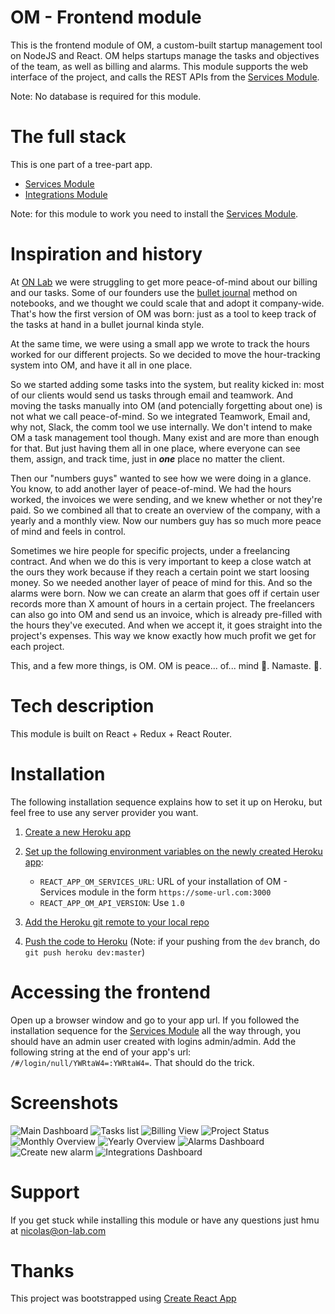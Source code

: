 # OM - Frontend module
This is the frontend module of OM, a custom-built startup management tool on NodeJS and React. OM helps startups manage the tasks and objectives of the team, as well as billing and alarms. 
This module supports the web interface of the project, and calls the REST APIs from the [Services Module](https://github.com/nicolasalliaume/om-services).

Note: No database is required for this module.

# The full stack
This is one part of a tree-part app.
   * [Services Module](https://github.com/nicolasalliaume/om-services)
   * [Integrations Module](https://github.com/nicolasalliaume/om-integrations)
   
Note: for this module to work you need to install the [Services Module](https://github.com/nicolasalliaume/om-services).

# Inspiration and history

At [ON Lab](http://on-lab.com) we were struggling to get more peace-of-mind about our billing and our tasks. Some of our founders use the [bullet journal](http://bulletjournal.com) method on notebooks, and we thought we could scale that and adopt it company-wide. That's how the first version of OM was born: just as a tool to keep track of the tasks at hand in a bullet journal kinda style.

At the same time, we were using a small app we wrote to track the hours worked for our different projects. So we decided to move the hour-tracking system into OM, and have it all in one place.

So we started adding some tasks into the system, but reality kicked in: most of our clients would send us tasks through email and teamwork. And moving the tasks manually into OM (and potencially forgetting about one) is not what we call peace-of-mind. So we integrated Teamwork, Email and, why not, Slack, the comm tool we use internally. We don't intend to make OM a task management tool though. Many exist and are more than enough for that. But just having them all in one place, where everyone can see them, assign, and track time, just in ***one*** place no matter the client.

Then our "numbers guys" wanted to see how we were doing in a glance. You know, to add another layer of peace-of-mind. We had the hours worked, the invoices we were sending, and we knew whether or not they're paid. So we combined all that to create an overview of the company, with a yearly and a monthly view. Now our numbers guy has so much more peace of mind and feels in control.

Sometimes we hire people for specific projects, under a freelancing contract. And when we do this is very important to keep a close watch at the ours they work because if they reach a certain point we start loosing money. So we needed another layer of peace of mind for this. And so the alarms were born. Now we can create an alarm that goes off if certain user records more than X amount of hours in a certain project. The freelancers can also go into OM and send us an invoice, which is already pre-filled with the hours they've executed. And when we accept it, it goes straight into the project's expenses. This way we know exactly how much profit we get for each project.

This, and a few more things, is OM. OM is peace... of... mind 🙌. Namaste. 🙏.

# Tech description

This module is built on React + Redux + React Router.

# Installation
The following installation sequence explains how to set it up on Heroku, but feel free to use any server provider you want.

1. [Create a new Heroku app](https://devcenter.heroku.com/articles/creating-apps)

2. [Set up the following environment variables on the newly created Heroku app](https://devcenter.heroku.com/articles/config-vars#managing-config-vars):
    * `REACT_APP_OM_SERVICES_URL`: URL of your installation of OM - Services module in the form `https://some-url.com:3000`
    * `REACT_APP_OM_API_VERSION`: Use `1.0`
    
3. [Add the Heroku git remote to your local repo](https://devcenter.heroku.com/articles/git#creating-a-heroku-remote)

4. [Push the code to Heroku](https://devcenter.heroku.com/articles/git#deploying-code) (Note: if your pushing from the `dev` branch, do `git push heroku dev:master`)

# Accessing the frontend

Open up a browser window and go to your app url.
If you followed the installation sequence for the [Services Module](https://github.com/nicolasalliaume/om-services) all the way through, you should have an admin user created with logins admin/admin. Add the following string at the end of your app's url: `/#/login/null/YWRtaW4=:YWRtaW4=`. That should do the trick.

# Screenshots

![Main Dashboard](https://s3-us-west-2.amazonaws.com/onlab-tmp-bucket/om-screenshots/1.png "Main Dashboard")
![Tasks list](https://s3-us-west-2.amazonaws.com/onlab-tmp-bucket/om-screenshots/2.png "Tasks list")
![Billing View](https://s3-us-west-2.amazonaws.com/onlab-tmp-bucket/om-screenshots/3.png "Billing view")
![Project Status](https://s3-us-west-2.amazonaws.com/onlab-tmp-bucket/om-screenshots/4.png "Project Status")
![Monthly Overview](https://s3-us-west-2.amazonaws.com/onlab-tmp-bucket/om-screenshots/5.png "Monthly Overview")
![Yearly Overview](https://s3-us-west-2.amazonaws.com/onlab-tmp-bucket/om-screenshots/6.png "Yearly Overview")
![Alarms Dashboard](https://s3-us-west-2.amazonaws.com/onlab-tmp-bucket/om-screenshots/7.png "Alarms Dashboard")
![Create new alarm](https://s3-us-west-2.amazonaws.com/onlab-tmp-bucket/om-screenshots/8.png "Create new alarm")
![Integrations Dashboard](https://s3-us-west-2.amazonaws.com/onlab-tmp-bucket/om-screenshots/9.png "Integrations Dashboard")

# Support
If you get stuck while installing this module or have any questions just hmu at nicolas@on-lab.com

# Thanks
This project was bootstrapped using [Create React App](https://github.com/facebookincubator/create-react-app)
